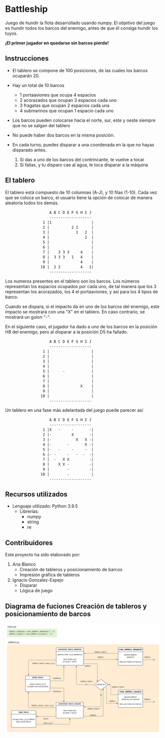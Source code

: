 # Battleship

Juego de hundir la flota desarrollado usando numpy. El objetivo del juego es hundir todos los barcos del enemigo, antes de que él consiga hundir los tuyos.

**¡El primer jugador en quedarse sin barcos pierde!**

## Instrucciones

* El tablero se compone de 100 posiciones, de las cuales los barcos ocuparán 20. 

* Hay un total de 10 barcos

    * 1 portaaviones que ocupa 4 espacios
    * 2 acorazados que ocupan 3 espacios cada uno
    * 3 fragatas que ocupan 2 espacios cada una
    * 4 submarinos que ocupan 1 espacio cada uno
  
* Los barcos pueden colocarse hacia el norte, sur, este y oeste siempre que no se salgan del tablero

* No puede haber dos barcos en la misma posición. 

* En cada turno, puedes disparar a una coordenada en la que no hayas disparado antes.
  1) Si das a uno de los barcos del contrincante, te vuelve a tocar
  2) Si fallas, y tu disparo cae al agua, le toca disparar a la máquina
  
## El tablero
El tablero está compuesto de 10 columnas (A-J), y 10 filas (1-10). Cada vez que se coloca un barco, el usuario tiene la opción de colocar de manera aleatoria todos los demás.
```
                    A B C D E F G H I J
                    -------------------
                 1 |1                  |
                 2 |          2 2      |
                 3 |            1   2  |
                 4 |                2  |
                 5 |                   |
                 6 |                   |
                 7 |    3 3 3     4    |
                 8 |  3 3 3   1   4    |
                 9 |              4    |
                10 |  2 2         4   1|
                    -------------------
```
Los numeros presentes en el tablero son los barcos. Los números representan los espacios ocupados por cada uno, de tal manera que los 3 representan los acorazados, los 4 el portaaviones, y así para los 4 tipos de barco. 

Cuando se dispara, si el impacto da en uno de los barcos del enemigo, este impacto se mostrará con una "X" en el tablero. En caso contrario, se mostrará un guion "-". 

En el siguiente caso, el jugador ha dado a uno de los barcos en la posición H8 del enemigo, pero al disparar a la posición D5 ha fallado.

```
                    A B C D E F G H I J
                    -------------------
                 1 |                   |
                 2 |                   |
                 3 |                   |
                 4 |                   |
                 5 |      -            |
                 6 |                   |
                 7 |                   |
                 8 |              X    |
                 9 |                   |
                10 |                   |
                    -------------------
```

Un tablero en una fase más adelantada del juego puede parecer así

```
                    A B C D E F G H I J
                    -------------------
                 1 |X   -     -       -|
                 2 |-         X       -|
                 3 |-           X   X -|
                 4 |-       -       X -|
                 5 |-   -     -     -  |
                 6 |- -     -   -  -  -|
                 7 |  -   X X         -|
                 8 |    X X -         -|
                 9 |        -         -|
                10 |        -          |
                    -------------------
```
## Recursos utilizados
* Lenguaje utilizado: Python 3.9.5
  * Librerías: 
    * numpy 
    * string
    * re

## Contribuidores
Este proyecto ha sido elaborado por:
 <ol>
  <li>Ana Blanco
    <ul>
      <li>Creación de tableros y posicionamiento de barcos</li>
      <li>Impresión gráfica de tableros</li>
    </ul>
  </li>
  <li>Ignacio Gonzalez-Espejo
    <ul>
      <li>Disparar</li>
      <li>Lógica de juego</li>
    </ul> 
  </li>
</ol> 

## Diagrama de fuciones Creación de tableros y posicionamiento de barcos
![Diagrama de funciones creación de tableros](/img/diagrama_funciones.svg)
